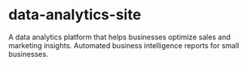 # data-analytics-site
A data analytics platform that helps businesses optimize sales and marketing insights. Automated business intelligence reports for small businesses.
